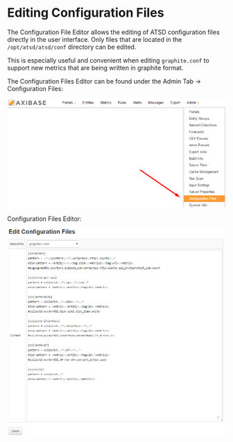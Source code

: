 # Editing Configuration Files


The Configuration File Editor allows the editing of ATSD configuration
files directly in the user interface. Only files that are located in the
`/opt/atsd/atsd/conf` directory can be edited.

This is especially useful and convenient when editing `graphite.conf` to
support new metrics that are being written in graphite format.

The Configuration Files Editor can be found under the Admin Tab -\>
Configuration Files:

![](images/configuration_files.png "configuration_files")

Configuration Files Editor:

![](images/configuration_files_editor.png "configuration_files_editor")
